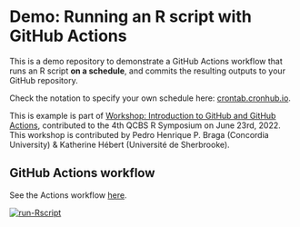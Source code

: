 # Demo: Running an R script with GitHub Actions

This is a demo repository to demonstrate a GitHub Actions workflow that runs an R script **on a schedule**, and commits the resulting outputs to your GitHub repository. 

Check the notation to specify your own schedule here: [crontab.cronhub.io](https://crontab.cronhub.io/).

This is example is part of [Workshop: Introduction to GitHub and GitHub Actions](https://github.com/pedrohbraga/IntroGitHubActions-Workshop), contributed to the 4th QCBS R Symposium on June 23rd, 2022. This workshop is contributed by Pedro Henrique P. Braga (Concordia University) & Katherine Hébert (Université de Sherbrooke).

## GitHub Actions workflow

See the Actions workflow [here](https://github.com/katherinehebert/git_exercise/blob/main/.github/workflows/run_Rscript.yml).

[![run-Rscript](https://github.com/katherinehebert/git_exercise/actions/workflows/run_Rscript.yml/badge.svg)](https://github.com/katherinehebert/git_exercise/actions/workflows/run_Rscript.yml)
